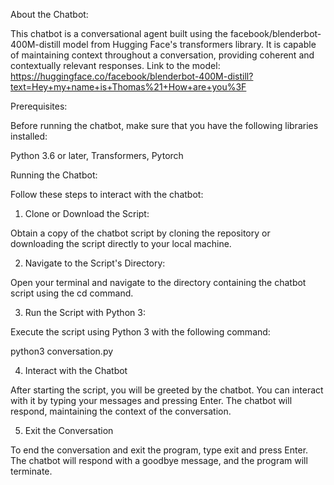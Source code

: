 About the Chatbot:

This chatbot is a conversational agent built using the facebook/blenderbot-400M-distill model from Hugging Face's transformers library. It is capable of maintaining context throughout a conversation, providing coherent and contextually relevant responses.
Link to the model: https://huggingface.co/facebook/blenderbot-400M-distill?text=Hey+my+name+is+Thomas%21+How+are+you%3F

Prerequisites:

Before running the chatbot, make sure that you have the following libraries installed:

Python 3.6 or later,
Transformers,
Pytorch

Running the Chatbot:

Follow these steps to interact with the chatbot:

1. Clone or Download the Script:

Obtain a copy of the chatbot script by cloning the repository or downloading the script directly to your local machine.

2. Navigate to the Script's Directory:
   
Open your terminal and navigate to the directory containing the chatbot script using the cd command.

3. Run the Script with Python 3:

Execute the script using Python 3 with the following command:

python3 conversation.py

4. Interact with the Chatbot
   
After starting the script, you will be greeted by the chatbot. You can interact with it by typing your messages and pressing Enter. The chatbot will respond, maintaining the context of the conversation.

5. Exit the Conversation
   
To end the conversation and exit the program, type exit and press Enter. The chatbot will respond with a goodbye message, and the program will terminate.


